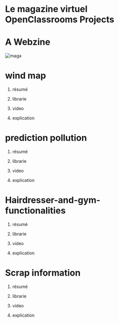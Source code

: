 # Le magazine virtuel OpenClassrooms Projects

# A Webzine

![maga](https://user-images.githubusercontent.com/54853371/64657769-45263d80-d435-11e9-96cb-0407976e1fed.png)

# wind map

1) résumé

2) librarie

3) video

4) explication

# prediction pollution

1) résumé

2) librarie

3) video

4) explication

# Hairdresser-and-gym-functionalities

1) résumé

2) librarie

3) video

4) explication

# Scrap information

1) résumé

2) librarie

3) video

4) explication


